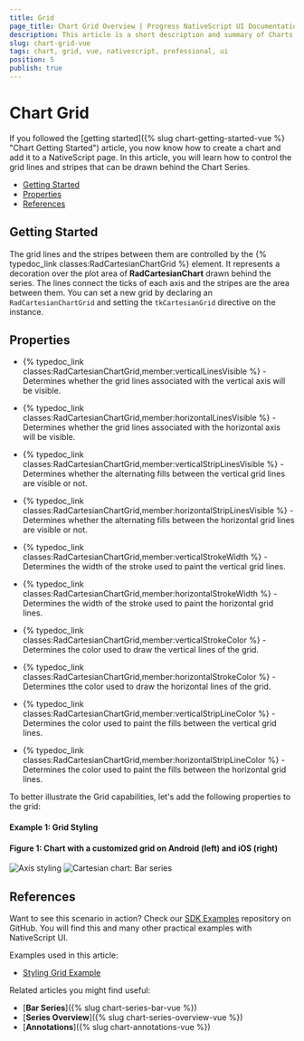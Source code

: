 ```yaml
---
title: Grid
page_title: Chart Grid Overview | Progress NativeScript UI Documentation
description: This article is a short description and summary of Charts Grid's features.
slug: chart-grid-vue
tags: chart, grid, vue, nativescript, professional, ui
position: 5
publish: true
---
```


# Chart Grid

If you followed the [getting started]({% slug chart-getting-started-vue %} "Chart Getting Started") article, you now know how to create a chart and add it to a NativeScript page. In this article, you will learn how to control the grid lines and stripes that can be drawn behind the Chart Series.

* [Getting Started](#getting-started)
* [Properties](#properties)
* [References](#references)

## Getting Started

The grid lines and the stripes between them are controlled by the {% typedoc_link classes:RadCartesianChartGrid %} element. It represents a decoration over the plot area of **RadCartesianChart** drawn behind the series. The lines connect the ticks of each axis and the stripes are the area between them. You can set a new grid by declaring an `RadCartesianChartGrid` and setting the `tkCartesianGrid` directive on the instance.

## Properties

* {% typedoc_link classes:RadCartesianChartGrid,member:verticalLinesVisible %} - Determines whether the grid lines associated with the vertical axis will be visible.
* {% typedoc_link classes:RadCartesianChartGrid,member:horizontalLinesVisible %} - Determines whether the grid lines associated with the horizontal axis will be visible.

* {% typedoc_link classes:RadCartesianChartGrid,member:verticalStripLinesVisible %} - Determines whether the alternating fills between the vertical grid lines are visible or not.
* {% typedoc_link classes:RadCartesianChartGrid,member:horizontalStripLinesVisible %} - Determines whether the alternating fills between the horizontal grid lines are visible or not.

* {% typedoc_link classes:RadCartesianChartGrid,member:verticalStrokeWidth %} - Determines the width of the stroke used to paint the vertical grid lines.
* {% typedoc_link classes:RadCartesianChartGrid,member:horizontalStrokeWidth %} - Determines the width of the stroke used to paint the horizontal grid lines.

* {% typedoc_link classes:RadCartesianChartGrid,member:verticalStrokeColor %} - Determines the color used to draw the vertical lines of the grid.
* {% typedoc_link classes:RadCartesianChartGrid,member:horizontalStrokeColor %} - Determines tthe color used to draw the horizontal lines of the grid.

* {% typedoc_link classes:RadCartesianChartGrid,member:verticalStripLineColor %} - Determines the color used to paint the fills between the vertical grid lines.
* {% typedoc_link classes:RadCartesianChartGrid,member:horizontalStripLineColor %} - Determines the color used to paint the fills between the horizontal grid lines.

To better illustrate the Grid capabilities, let's add the following properties to the grid:

#### Example 1: Grid Styling

<snippet id='chart-grid-style-vue'/>

#### Figure 1: Chart with a customized grid on Android (left) and iOS (right)

![Axis styling](../../../ui/img/ns_ui/grid_styling_android.png "Grid Styling on Android.") ![Cartesian chart: Bar series](../../../ui/img/ns_ui/grid_styling_ios.png "Grid Styling on iOS.")

## References

Want to see this scenario in action?
Check our [SDK Examples](https://github.com/NativeScript/nativescript-ui-samples-vue) repository on GitHub. You will find this and many other practical examples with NativeScript UI.

Examples used in this article:

* [Styling Grid Example](https://github.com/NativeScript/nativescript-ui-samples-vue/tree/master/chart/app/examples/styling)

Related articles you might find useful:

* [**Bar Series**]({% slug chart-series-bar-vue %})
* [**Series Overview**]({% slug chart-series-overview-vue %})
* [**Annotations**]({% slug chart-annotations-vue %})
